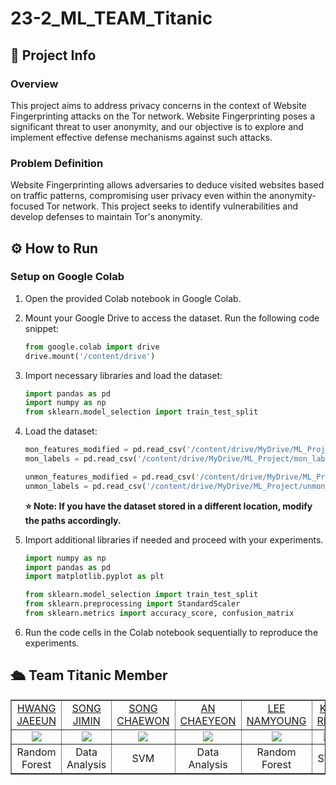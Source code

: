 # 23-2_ML_TEAM_Titanic

## 📝 Project Info
### Overview
This project aims to address privacy concerns in the context of Website Fingerprinting attacks on the Tor network. Website Fingerprinting poses a significant threat to user anonymity, and our objective is to explore and implement effective defense mechanisms against such attacks.

### Problem Definition
Website Fingerprinting allows adversaries to deduce visited websites based on traffic patterns, compromising user privacy even within the anonymity-focused Tor network. This project seeks to identify vulnerabilities and develop defenses to maintain Tor's anonymity.


## ⚙️ How to Run 
### Setup on Google Colab

1. Open the provided Colab notebook in Google Colab.
2. Mount your Google Drive to access the dataset. Run the following code snippet:

    ```python
    from google.colab import drive
    drive.mount('/content/drive')
    ```

3. Import necessary libraries and load the dataset:

    ```python
    import pandas as pd
    import numpy as np
    from sklearn.model_selection import train_test_split
    ```

4. Load the dataset:

    ```python
    mon_features_modified = pd.read_csv('/content/drive/MyDrive/ML_Project/mon_features_modified.csv')
    mon_labels = pd.read_csv('/content/drive/MyDrive/ML_Project/mon_labels.csv')

    unmon_features_modified = pd.read_csv('/content/drive/MyDrive/ML_Project/unmon_features_modified.csv')
    unmon_labels = pd.read_csv('/content/drive/MyDrive/ML_Project/unmon_labels.csv')
    ```
    **⭐ Note: If you have the dataset stored in a different location, modify the paths accordingly.**

5. Import additional libraries if needed and proceed with your experiments.

    ```python
    import numpy as np
    import pandas as pd
    import matplotlib.pyplot as plt
    
    from sklearn.model_selection import train_test_split
    from sklearn.preprocessing import StandardScaler
    from sklearn.metrics import accuracy_score, confusion_matrix
    ```

6. Run the code cells in the Colab notebook sequentially to reproduce the experiments.

## 🛳️ Team Titanic Member 
<table border="1" cellspacing="0" cellpadding="0" width="90%">
    <tr width="100%">
        <td width="16%" align="center"><a href= "https://github.com/jaeeunHwang">HWANG JAEEUN</a></td>
        <td width="16%" align="center"><a href= "https://github.com/
songing01">SONG JIMIN</a></td>
        <td width="16%" align="center"><a href= "https://github.com/chhaewxn">SONG CHAEWON</a></td>
        <td width="16%" align="center"><a href= "https://github.com/chaeyeonan">AN CHAEYEON</a></td>
        <td width="16%" align="center"><a href= "https://github.com/dttbia23">LEE NAMYOUNG</a></td>
        <td width="16%" align="center"><a href= "https://github.com/ri-naa">KIM RINA</a></td>
    </tr>
    <tr width="100%">
        <td width="16%" align="center"><img src = "https://github.com/jaeeunHwang.png"></td>
        <td width="16%" align="center"><img src = "https://github.com/songing01.png"/></td>
        <td width="16%" align="center"><img src = "https://github.com/chhaewxn.png"/></td>
        <td width="16%" align="center"><img src = "https://github.com/chaeyeonan.png"/></td>
        <td width="16%" align="center"><img src = "https://github.com/dttbia23.png"/></td>
        <td width="16%" align="center"><img src = "https://github.com/ri-naa.png"/></td>
    </tr>
    <tr width="100%">
        <td width="16%" align="center">Random Forest</td>
        <td width="16%" align="center">Data Analysis</td>
        <td width="16%" align="center">SVM</td>
        <td width="16%" align="center">Data Analysis</td>
        <td width="16%" align="center">Random Forest</td>
        <td width="16%" align="center">SVM</td>
   </tr>
</table>
